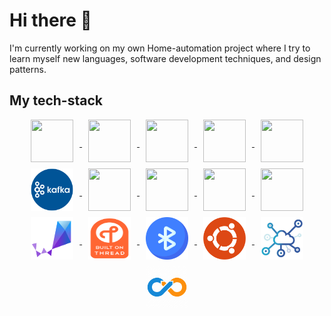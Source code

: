 # Hi there 👋

I'm currently working on my own Home-automation project where I try to learn myself new languages, software development techniques, and design patterns.

## My tech-stack

<p align="center">
<a href='https://go.dev/'>
<img go align="center" style="padding-left: 10px; padding-right: 10px; padding-bottom: 10px;" width="68px" height="68px" src="https://juststickers.in/wp-content/uploads/2016/07/go-programming-language.png" /> 
</a>
<a href='https://www.python.org/'>
<img python align="center" style="padding-left: 10px; padding-right: 10px; padding-bottom: 10px;" width="68px"  height="68px" src="https://upload.wikimedia.org/wikipedia/commons/thumb/c/c3/Python-logo-notext.svg/1200px-Python-logo-notext.svg.png" />
</a>
<a href='https://en.cppreference.com/w/'>
<img cpp align="center" style="padding-left: 10px; padding-right: 10px; padding-bottom: 10px;" width="68px"  height="68px" src="https://upload.wikimedia.org/wikipedia/commons/thumb/1/18/ISO_C%2B%2B_Logo.svg/1200px-ISO_C%2B%2B_Logo.svg.png" />
</a>
<a href='https://en.wikipedia.org/wiki/C_(programming_language)'>
<img c align="center" style="padding-left: 10px; padding-right: 10px; padding-bottom: 10px;" width="68px"  height="68px" src="https://upload.wikimedia.org/wikipedia/commons/1/19/C_Logo.png" />
</a>
<a href='https://grpc.io/'>
<img grpc align="center" style="padding-left: 10px; padding-right: 10px; padding-bottom: 10px;" width="68px"  height="68px" src="https://www.drupal.org/files/project-images/rain-drop-hi.png" />
</a>
<a href='https://kafka.apache.org/'>
<img kafka align="center" style="padding-left: 10px; padding-right: 10px; padding-bottom: 10px;" width="68px"  height="68px" src="/img/kafka.webp" />
</a>
<a href='https://kafka.apache.org/'>
<img docker align="center" style="padding-left: 10px; padding-right: 10px; padding-bottom: 10px;" width="68px"  height="68px" src="https://developers.redhat.com/sites/default/files/styles/article_feature/public/blog/2014/05/homepage-docker-logo.png?itok=zx0e-vcP" />
</a>
<a href='https://www.mongodb.com/'>
<img mongo align="center" style="padding-left: 10px; padding-right: 10px; padding-bottom: 10px;" width="68px"  height="68px" src="https://emanueleciriachi.net/wp-content/uploads/2019/01/logo-mongodb-png-mongodb-logo-png-400.png" />
</a>
<a href='https://en.wikipedia.org/wiki/Representational_state_transfer'>
<img rest align="center" style="padding-left: 10px; padding-right: 10px; padding-bottom: 10px;" width="68px"  height="68px" src="https://i1.wp.com/techxposer.com/wp-content/uploads/2019/12/grpc-icon.png?fit=626%2C664" />
</a>
<a href='https://git-scm.com/'>
<img git align="center" style="padding-left: 10px; padding-right: 10px; padding-bottom: 10px;" width="68px"  height="68px" src="https://git-scm.com/images/logos/downloads/Git-Icon-1788C.png" />
</a>
<a href='https://www.zephyrproject.org/'>
<img zephyr align="center" style="padding-left: 10px; padding-right: 10px; padding-bottom: 10px;" width="68px"  height="68px" src="/img/zephyr.png" />
</a>
<a href='https://openthread.io/'>
<img thread align="center" style="padding-left: 10px; padding-right: 10px; padding-bottom: 10px;" width="68px"  height="68px" src="/img/thread.png" />
</a>
<a href='https://www.bluetooth.com/learn-about-bluetooth/recent-enhancements/mesh/'>
<img ble align="center" style="padding-left: 10px; padding-right: 10px; padding-bottom: 10px;" width="68px"  height="68px" src="/img/ble.png" />
</a>
<a href='https://www.linux.org/'>
<img linux align="center" style="padding-left: 10px; padding-right: 10px; padding-bottom: 10px;" width="68px"  height="68px" src="/img/ubuntu.png" />
</a>
<a href='https://en.wikipedia.org/wiki/Internet_of_things'>
<img iot align="center" style="padding-left: 10px; padding-right: 10px; padding-bottom: 10px;" width="68px"  height="68px" src="/img/iot.svg" />
</a>
<a href='https://en.wikipedia.org/wiki/CI/CD'>
<img cicd align="center" style="padding-left: 10px; padding-right: 10px; padding-bottom: 10px;" width="68px"  height="68px" src="/img/cicd.webp" />
</a>
</p>
